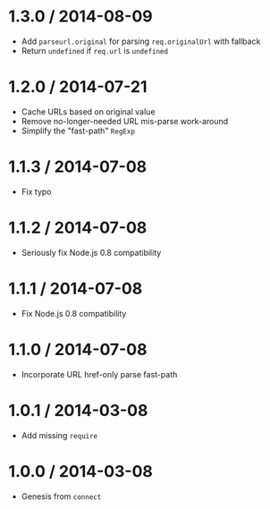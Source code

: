 1.3.0 / 2014-08-09
====

  * Add `parseurl.original` for parsing `req.originalUrl` with fallback
  * Return `undefined` if `req.url` is `undefined`

1.2.0 / 2014-07-21
====

  * Cache URLs based on original value
  * Remove no-longer-needed URL mis-parse work-around
  * Simplify the "fast-path" `RegExp`

1.1.3 / 2014-07-08
====

  * Fix typo

1.1.2 / 2014-07-08
====

  * Seriously fix Node.js 0.8 compatibility

1.1.1 / 2014-07-08
====

  * Fix Node.js 0.8 compatibility

1.1.0 / 2014-07-08
====

  * Incorporate URL href-only parse fast-path

1.0.1 / 2014-03-08
====

  * Add missing `require`

1.0.0 / 2014-03-08
====

  * Genesis from `connect`
